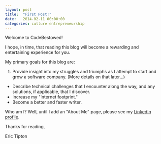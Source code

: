 ```yaml
---
layout: post
title:  "First Post!"
date:   2014-02-11 00:00:00
categories: culture entrepreneurship
---
```


Welcome to CodeBestowed!

I hope, in time, that reading this blog will become a rewarding and entertaining experience for you.

My primary goals for this blog are:

1. Provide insight into my struggles and triumphs as I attempt to start and grow a software company. (More details on that later...)
- Describe technical challenges that I encounter along the way, and any solutions, if applicable, that I discover.
- Increase my "Internet footprint."
- Become a better and faster writer.

Who am I? Well, until I add an "About Me" page, please see my [LinkedIn profile](http://www.linkedin.com/pub/eric-tipton/4/666/a83).

Thanks for reading,

Eric Tipton
